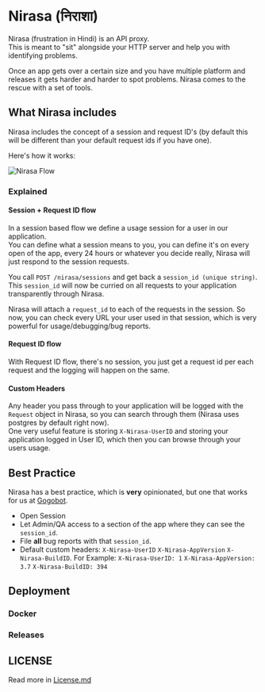 # Nirasa (निराशा)

Nirasa (frustration in Hindi) is an API proxy.  
This is meant to "sit" alongside your HTTP server and help you with identifying problems.

Once an app gets over a certain size and you have multiple platform and releases it gets harder and harder to spot problems. Nirasa comes to the rescue with a set of tools.

## What Nirasa includes

Nirasa includes the concept of a session and request ID's (by default this will be different than your default request ids if you have one).  

Here's how it works:

![Nirasa Flow](http://aviioblog.s3.amazonaws.com/animated.gif)

### Explained

#### Session + Request ID flow

In a session based flow we define a usage session for a user in our application.  
You can define what a session means to you, you can define it's on every open of the app, every 24 hours or whatever you decide really, Nirasa will just respond to the session requests.

You call `POST /nirasa/sessions` and get back a `session_id (unique string)`. This `session_id` will now be curried on all requests to your application transparently through Nirasa.

Nirasa will attach a `request_id` to each of the requests in the session. So now, you can check every URL your user used in that session, which is very powerful for usage/debugging/bug reports.

#### Request ID flow

With Request ID flow, there's no session, you just get a request id per each request and the logging will happen on the same.

#### Custom Headers

Any header you pass through to your application will be logged with the `Request` object in Nirasa, so you can search through them (Nirasa uses postgres by default right now).  
One very useful feature is storing `X-Nirasa-UserID` and storing your application logged in User ID, which then you can browse through your users usage.

## Best Practice

Nirasa has a best practice, which is **very** opinionated, but one that works for us at [Gogobot](http://www.gogobot.com).  

* Open Session
* Let Admin/QA access to a section of the app where they can see the `session_id`.
* File **all** bug reports with that `session_id`.
* Default custom headers: `X-Nirasa-UserID` `X-Nirasa-AppVersion` `X-Nirasa-BuildID`.
  For Example: `X-Nirasa-UserID: 1` `X-Nirasa-AppVersion: 3.7` `X-Nirasa-BuildID: 394`

## Deployment

### Docker

### Releases

## LICENSE

Read more in [License.md](License.md)
